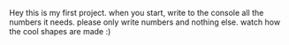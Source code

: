 Hey
this is my first project.
when you start, write to the console all the numbers it needs.
please only write numbers and nothing else.
watch how the cool shapes are made :)
